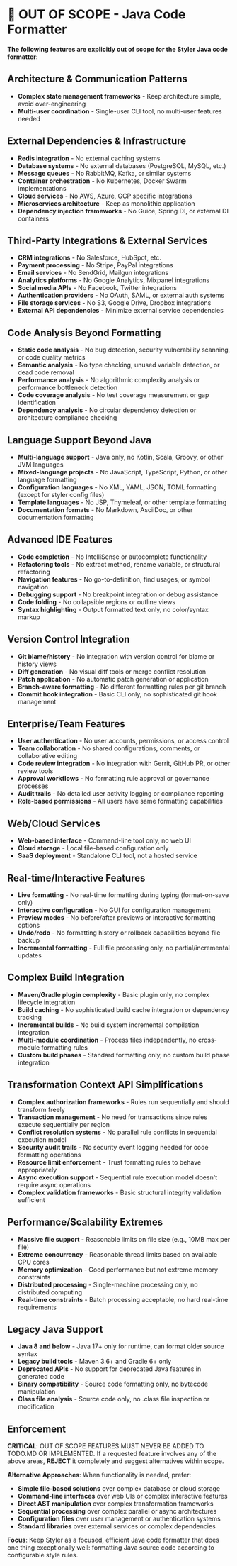 # 🚫 OUT OF SCOPE - Java Code Formatter

**The following features are explicitly out of scope for the Styler Java code formatter:**

## Architecture & Communication Patterns
- **Complex state management frameworks** - Keep architecture simple, avoid over-engineering
- **Multi-user coordination** - Single-user CLI tool, no multi-user features needed

## External Dependencies & Infrastructure
- **Redis integration** - No external caching systems
- **Database systems** - No external databases (PostgreSQL, MySQL, etc.)
- **Message queues** - No RabbitMQ, Kafka, or similar systems
- **Container orchestration** - No Kubernetes, Docker Swarm implementations
- **Cloud services** - No AWS, Azure, GCP specific integrations
- **Microservices architecture** - Keep as monolithic application
- **Dependency injection frameworks** - No Guice, Spring DI, or external DI containers

## Third-Party Integrations & External Services
- **CRM integrations** - No Salesforce, HubSpot, etc.
- **Payment processing** - No Stripe, PayPal integrations
- **Email services** - No SendGrid, Mailgun integrations
- **Analytics platforms** - No Google Analytics, Mixpanel integrations
- **Social media APIs** - No Facebook, Twitter integrations
- **Authentication providers** - No OAuth, SAML, or external auth systems
- **File storage services** - No S3, Google Drive, Dropbox integrations
- **External API dependencies** - Minimize external service dependencies

## Code Analysis Beyond Formatting
- **Static code analysis** - No bug detection, security vulnerability scanning, or code quality metrics
- **Semantic analysis** - No type checking, unused variable detection, or dead code removal
- **Performance analysis** - No algorithmic complexity analysis or performance bottleneck detection
- **Code coverage analysis** - No test coverage measurement or gap identification
- **Dependency analysis** - No circular dependency detection or architecture compliance checking

## Language Support Beyond Java
- **Multi-language support** - Java only, no Kotlin, Scala, Groovy, or other JVM languages
- **Mixed-language projects** - No JavaScript, TypeScript, Python, or other language formatting
- **Configuration languages** - No XML, YAML, JSON, TOML formatting (except for styler config files)
- **Template languages** - No JSP, Thymeleaf, or other template formatting
- **Documentation formats** - No Markdown, AsciiDoc, or other documentation formatting

## Advanced IDE Features
- **Code completion** - No IntelliSense or autocomplete functionality
- **Refactoring tools** - No extract method, rename variable, or structural refactoring
- **Navigation features** - No go-to-definition, find usages, or symbol navigation
- **Debugging support** - No breakpoint integration or debug assistance
- **Code folding** - No collapsible regions or outline views
- **Syntax highlighting** - Output formatted text only, no color/syntax markup

## Version Control Integration
- **Git blame/history** - No integration with version control for blame or history views
- **Diff generation** - No visual diff tools or merge conflict resolution
- **Patch application** - No automatic patch generation or application
- **Branch-aware formatting** - No different formatting rules per git branch
- **Commit hook integration** - Basic CLI only, no sophisticated git hook management

## Enterprise/Team Features
- **User authentication** - No user accounts, permissions, or access control
- **Team collaboration** - No shared configurations, comments, or collaborative editing
- **Code review integration** - No integration with Gerrit, GitHub PR, or other review tools
- **Approval workflows** - No formatting rule approval or governance processes
- **Audit trails** - No detailed user activity logging or compliance reporting
- **Role-based permissions** - All users have same formatting capabilities

## Web/Cloud Services
- **Web-based interface** - Command-line tool only, no web UI
- **Cloud storage** - Local file-based configuration only
- **SaaS deployment** - Standalone CLI tool, not a hosted service

## Real-time/Interactive Features
- **Live formatting** - No real-time formatting during typing (format-on-save only)
- **Interactive configuration** - No GUI for configuration management
- **Preview modes** - No before/after previews or interactive formatting options
- **Undo/redo** - No formatting history or rollback capabilities beyond file backup
- **Incremental formatting** - Full file processing only, no partial/incremental updates

## Complex Build Integration
- **Maven/Gradle plugin complexity** - Basic plugin only, no complex lifecycle integration
- **Build caching** - No sophisticated build cache integration or dependency tracking
- **Incremental builds** - No build system incremental compilation integration
- **Multi-module coordination** - Process files independently, no cross-module formatting rules
- **Custom build phases** - Standard formatting only, no custom build phase integration

## Transformation Context API Simplifications
- **Complex authorization frameworks** - Rules run sequentially and should transform freely
- **Transaction management** - No need for transactions since rules execute sequentially per region
- **Conflict resolution systems** - No parallel rule conflicts in sequential execution model
- **Security audit trails** - No security event logging needed for code formatting operations
- **Resource limit enforcement** - Trust formatting rules to behave appropriately
- **Async execution support** - Sequential rule execution model doesn't require async operations
- **Complex validation frameworks** - Basic structural integrity validation sufficient

## Performance/Scalability Extremes
- **Massive file support** - Reasonable limits on file size (e.g., 10MB max per file)
- **Extreme concurrency** - Reasonable thread limits based on available CPU cores
- **Memory optimization** - Good performance but not extreme memory constraints
- **Distributed processing** - Single-machine processing only, no distributed computing
- **Real-time constraints** - Batch processing acceptable, no hard real-time requirements

## Legacy Java Support
- **Java 8 and below** - Java 17+ only for runtime, can format older source syntax
- **Legacy build tools** - Maven 3.6+ and Gradle 6+ only
- **Deprecated APIs** - No support for deprecated Java features in generated code
- **Binary compatibility** - Source code formatting only, no bytecode manipulation
- **Class file analysis** - Source code only, no .class file inspection or modification

## Enforcement

**CRITICAL**: OUT OF SCOPE FEATURES MUST NEVER BE ADDED TO TODO.MD OR IMPLEMENTED. If a requested feature involves any of the above areas, **REJECT** it completely and suggest alternatives within scope.

**Alternative Approaches**: When functionality is needed, prefer:
- **Simple file-based solutions** over complex database or cloud storage
- **Command-line interfaces** over web UIs or complex interactive features
- **Direct AST manipulation** over complex transformation frameworks
- **Sequential processing** over complex parallel or async architectures
- **Configuration files** over user management or authentication systems
- **Standard libraries** over external services or complex dependencies

**Focus**: Keep Styler as a focused, efficient Java code formatter that does one thing exceptionally well: formatting Java source code according to configurable style rules.